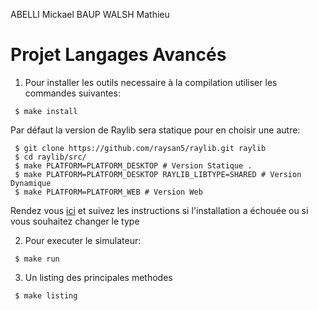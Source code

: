 ABELLI Mickael BAUP WALSH Mathieu

# Projet Langages Avancés


1. Pour installer les outils necessaire à la compilation utiliser les commandes suivantes: 

```
 $ make install
```

Par défaut la version de Raylib sera statique pour en choisir une autre:

```
 $ git clone https://github.com/raysan5/raylib.git raylib
 $ cd raylib/src/
 $ make PLATFORM=PLATFORM_DESKTOP # Version Statique .
 $ make PLATFORM=PLATFORM_DESKTOP RAYLIB_LIBTYPE=SHARED # Version Dynamique
 $ make PLATFORM=PLATFORM_WEB # Version Web
```

Rendez vous [ici](https://github.com/raysan5/raylib/wiki/Working-on-GNU-Linux) et suivez les instructions si l'installation a échouée ou si vous souhaitez changer le type


2. Pour executer le simulateur:

```
 $ make run
```
3. Un listing des principales methodes

```
 $ make listing
```